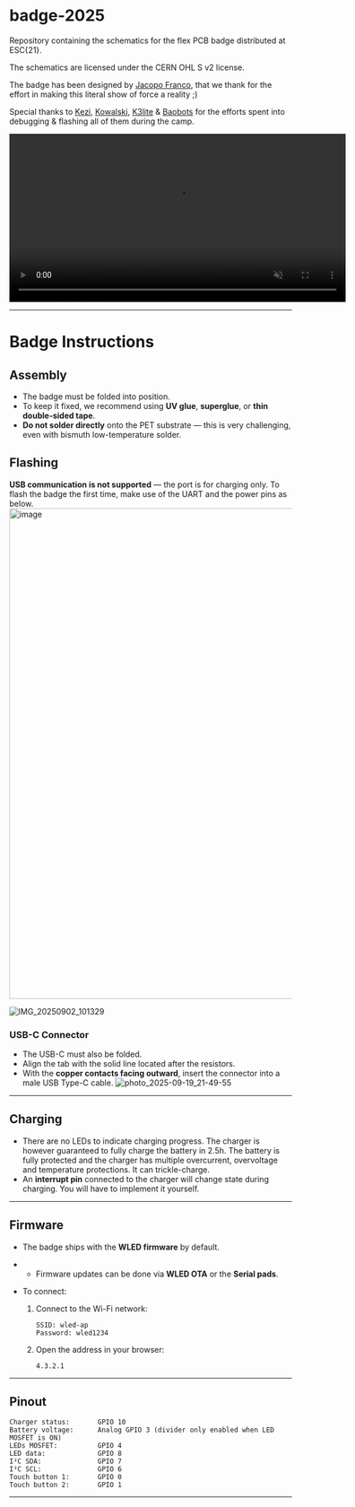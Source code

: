 # badge-2025

Repository containing the schematics for the flex PCB badge distributed at ESC{21}.

The schematics are licensed under the CERN OHL S v2 license.

The badge has been designed by [Jacopo Franco](https://www.jacopofranco.com/), that we thank for the effort in making this literal show of force a reality ;)

Special thanks to [Kezi](https://github.com/Kezii), [Kowalski](https://github.com/kowalski7cc), [K3lite](https://github.com/k3lite) & [Baobots](https://github.com/baobots) for the efforts spent into debugging & flashing all of them during the camp.

<video src="https://github.com/user-attachments/assets/acb0492f-e134-4207-b74a-9145ce9de10b"
       autoplay
       loop
       muted
       playsinline
       width="600">
  Your browser does not support the video tag.
</video>

---

# Badge Instructions

## Assembly

* The badge must be folded into position.
* To keep it fixed, we recommend using **UV glue**, **superglue**, or **thin double-sided tape**.
* **Do not solder directly** onto the PET substrate — this is very challenging, even with bismuth low-temperature solder.

## Flashing
**USB communication is not supported** — the port is for charging only.
To flash the badge the first time, make use of the UART and the power pins as below.
<img width="1218" height="875" alt="image" src="https://github.com/user-attachments/assets/7f707868-9cc5-4d37-8273-82cef5252e65" />

![IMG_20250902_101329](https://github.com/user-attachments/assets/165c65da-b0e7-44ce-9ee8-5df67cab85ef)

### USB-C Connector

* The USB-C must also be folded.
* Align the tab with the solid line located after the resistors.
* With the **copper contacts facing outward**, insert the connector into a male USB Type-C cable.
![photo_2025-09-19_21-49-55](https://github.com/user-attachments/assets/9454eea4-f0d2-480c-87d8-d513d1e05e67)

---

## Charging
* There are no LEDs to indicate charging progress. The charger is however guaranteed to fully charge the battery in 2.5h. The battery is fully protected and the charger has multiple overcurrent, overvoltage and temperature protections. It can trickle-charge.
* An **interrupt pin** connected to the charger will change state during charging. You will have to implement it yourself.

---

## Firmware

* The badge ships with the **WLED firmware** by default.
* * Firmware updates can be done via **WLED OTA** or the **Serial pads**.
* To connect:

  1. Connect to the Wi-Fi network:

     ```text
     SSID: wled-ap  
     Password: wled1234
     ```
  2. Open the address in your browser:

     ```text
     4.3.2.1
     ```

---


## Pinout

```text
Charger status:       GPIO 10
Battery voltage:      Analog GPIO 3 (divider only enabled when LED MOSFET is ON)
LEDs MOSFET:          GPIO 4
LED data:             GPIO 8
I²C SDA:              GPIO 7
I²C SCL:              GPIO 6
Touch button 1:       GPIO 0
Touch button 2:       GPIO 1
```

---

